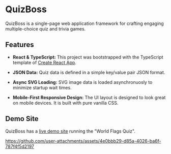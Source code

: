 # QuizBoss

QuizBoss is a single-page web application framework for crafting engaging multiple-choice quiz and trivia games.

## Features

* **React & TypeScript:** This project was bootstrapped with the TypeScript template of [Create React App](https://github.com/facebook/create-react-app).

* **JSON Data:** Quiz data is defined in a simple key/value pair JSON format.

* **Async SVG Loading:** SVG image data is loaded asynchronuosly to minimize startup wait times.

* **Mobile-First Responsive Design:** The UI layout is designed to look great on mobile devices. It is built with pure vanilla CSS.

## Demo Site

QuizBoss has a [live demo site](https://white-desert-06da4b010.5.azurestaticapps.net/) running the "World Flags Quiz".

https://github.com/user-attachments/assets/4e0bbb29-d85a-4026-ba6f-787f4f5d2197





